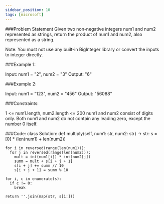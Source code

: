```yaml
---
sidebar_position: 10
tags: [microsoft]
---
```


###Problem Statement
Given two non-negative integers num1 and num2 represented as strings, return the product of num1 and num2, also represented as a string.

Note: You must not use any built-in BigInteger library or convert the inputs to integer directly.

 

###Example 1:

Input: num1 = "2", num2 = "3"
Output: "6"


###Example 2:

Input: num1 = "123", num2 = "456"
Output: "56088"
 

###Constraints:

1 <= num1.length, num2.length <= 200
num1 and num2 consist of digits only.
Both num1 and num2 do not contain any leading zero, except the number 0 itself.


###Code:
class Solution:
  def multiply(self, num1: str, num2: str) -> str:
    s = [0] * (len(num1) + len(num2))

    for i in reversed(range(len(num1))):
      for j in reversed(range(len(num2))):
        mult = int(num1[i]) * int(num2[j])
        summ = mult + s[i + j + 1]
        s[i + j] += summ // 10
        s[i + j + 1] = summ % 10

    for i, c in enumerate(s):
      if c != 0:
        break

    return ''.join(map(str, s[i:]))
